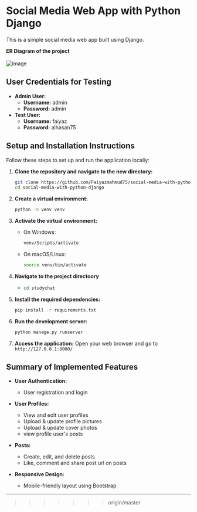 # Social Media Web App with Python Django

This is a simple social media web app built using Django.


**ER Diagram of the project**
<br> <br>
![image](https://github.com/user-attachments/assets/83019e8d-7a8c-4787-bebd-0cd2117d6815)

## User Credentials for Testing

- **Admin User:**
  - **Username:** admin
  - **Password:** admin
- **Test User:**
  - **Username:** faiyaz
  - **Password:** alhasan75

## Setup and Installation Instructions

Follow these steps to set up and run the application locally:

1. **Clone the repository and navigate to the new directory:**
   ```bash
   git clone https://github.com/Faiyazmahmud75/social-media-with-python-django.git
   cd social-media-with-python-django
   ```

2. **Create a virtual environment:**
   ```bash
   python -m venv venv
   ```

3. **Activate the virtual environment:**
   - On Windows:
     ```bash
     venv/Scripts/activate
     ```
   - On macOS/Linux:
     ```bash
     source venv/bin/activate
     ```
4. **Navigate to the project directoory**
   - ```bash
     cd studychat
     ```
5. **Install the required dependencies:**
   ```bash
   pip install -r requirements.txt
   ```

6. **Run the development server:**
   ```bash
   python manage.py runserver
   ```

8. **Access the application:**
   Open your web browser and go to `http://127.0.0.1:8000/`

## Summary of Implemented Features

- **User Authentication:**
  - User registration and login

- **User Profiles:**
  - View and edit user profiles
  - Upload & update profile pictures
  - Upload & update cover photos
  - view profile user's posts

- **Posts:**
  - Create, edit, and delete posts
  - Like, comment and share post url on posts

- **Responsive Design:**
  - Mobile-friendly layout using Bootstrap

---

>>>>>>> origin/master

